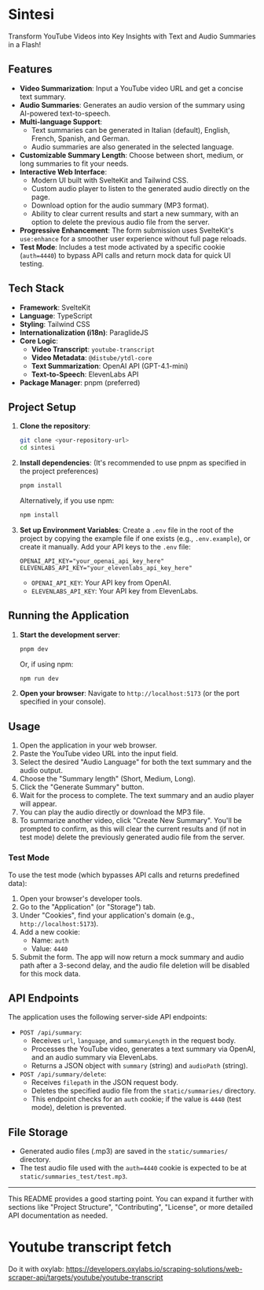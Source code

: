 # Sintesi

Transform YouTube Videos into Key Insights with Text and Audio Summaries in a Flash!

## Features

- **Video Summarization**: Input a YouTube video URL and get a concise text summary.
- **Audio Summaries**: Generates an audio version of the summary using AI-powered text-to-speech.
- **Multi-language Support**:
  - Text summaries can be generated in Italian (default), English, French, Spanish, and German.
  - Audio summaries are also generated in the selected language.
- **Customizable Summary Length**: Choose between short, medium, or long summaries to fit your needs.
- **Interactive Web Interface**:
  - Modern UI built with SvelteKit and Tailwind CSS.
  - Custom audio player to listen to the generated audio directly on the page.
  - Download option for the audio summary (MP3 format).
  - Ability to clear current results and start a new summary, with an option to delete the previous audio file from the server.
- **Progressive Enhancement**: The form submission uses SvelteKit's `use:enhance` for a smoother user experience without full page reloads.
- **Test Mode**: Includes a test mode activated by a specific cookie (`auth=4440`) to bypass API calls and return mock data for quick UI testing.

## Tech Stack

- **Framework**: SvelteKit
- **Language**: TypeScript
- **Styling**: Tailwind CSS
- **Internationalization (i18n)**: ParaglideJS
- **Core Logic**:
  - **Video Transcript**: `youtube-transcript`
  - **Video Metadata**: `@distube/ytdl-core`
  - **Text Summarization**: OpenAI API (GPT-4.1-mini)
  - **Text-to-Speech**: ElevenLabs API
- **Package Manager**: pnpm (preferred)

## Project Setup

1.  **Clone the repository**:

    ```bash
    git clone <your-repository-url>
    cd sintesi
    ```

2.  **Install dependencies**:
    (It's recommended to use pnpm as specified in the project preferences)

    ```bash
    pnpm install
    ```

    Alternatively, if you use npm:

    ```bash
    npm install
    ```

3.  **Set up Environment Variables**:
    Create a `.env` file in the root of the project by copying the example file if one exists (e.g., `.env.example`), or create it manually.
    Add your API keys to the `.env` file:
    ```env
    OPENAI_API_KEY="your_openai_api_key_here"
    ELEVENLABS_API_KEY="your_elevenlabs_api_key_here"
    ```
    - `OPENAI_API_KEY`: Your API key from OpenAI.
    - `ELEVENLABS_API_KEY`: Your API key from ElevenLabs.

## Running the Application

1.  **Start the development server**:

    ```bash
    pnpm dev
    ```

    Or, if using npm:

    ```bash
    npm run dev
    ```

2.  **Open your browser**:
    Navigate to `http://localhost:5173` (or the port specified in your console).

## Usage

1.  Open the application in your web browser.
2.  Paste the YouTube video URL into the input field.
3.  Select the desired "Audio Language" for both the text summary and the audio output.
4.  Choose the "Summary length" (Short, Medium, Long).
5.  Click the "Generate Summary" button.
6.  Wait for the process to complete. The text summary and an audio player will appear.
7.  You can play the audio directly or download the MP3 file.
8.  To summarize another video, click "Create New Summary". You'll be prompted to confirm, as this will clear the current results and (if not in test mode) delete the previously generated audio file from the server.

### Test Mode

To use the test mode (which bypasses API calls and returns predefined data):

1.  Open your browser's developer tools.
2.  Go to the "Application" (or "Storage") tab.
3.  Under "Cookies", find your application's domain (e.g., `http://localhost:5173`).
4.  Add a new cookie:
    - Name: `auth`
    - Value: `4440`
5.  Submit the form. The app will now return a mock summary and audio path after a 3-second delay, and the audio file deletion will be disabled for this mock data.

## API Endpoints

The application uses the following server-side API endpoints:

- `POST /api/summary`:
  - Receives `url`, `language`, and `summaryLength` in the request body.
  - Processes the YouTube video, generates a text summary via OpenAI, and an audio summary via ElevenLabs.
  - Returns a JSON object with `summary` (string) and `audioPath` (string).
- `POST /api/summary/delete`:
  - Receives `filepath` in the JSON request body.
  - Deletes the specified audio file from the `static/summaries/` directory.
  - This endpoint checks for an `auth` cookie; if the value is `4440` (test mode), deletion is prevented.

## File Storage

- Generated audio files (.mp3) are saved in the `static/summaries/` directory.
- The test audio file used with the `auth=4440` cookie is expected to be at `static/summaries_test/test.mp3`.

---

This README provides a good starting point. You can expand it further with sections like "Project Structure", "Contributing", "License", or more detailed API documentation as needed.

# Youtube transcript fetch

Do it with oxylab:
https://developers.oxylabs.io/scraping-solutions/web-scraper-api/targets/youtube/youtube-transcript
